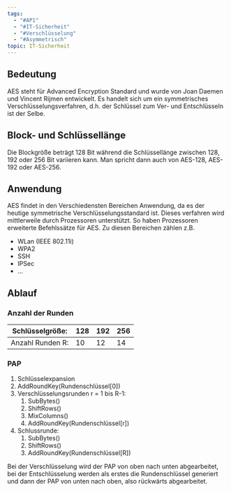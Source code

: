 ```yaml
---
tags:
  - "#AP1"
  - "#IT-Sicherheit"
  - "#Verschlüsselung"
  - "#Asymmetrisch"
topic: IT-Sicherheit
---
```

## Bedeutung 
AES steht für Advanced Encryption Standard und wurde von Joan Daemen und Vincent Rijmen entwickelt. Es handelt sich um ein symmetrisches Verschlüsselungsverfahren, d.h. der Schlüssel zum Ver- und Entschlüsseln ist der Selbe. 

## Block- und Schlüssellänge
Die Blockgröße beträgt 128 Bit während die Schlüssellänge zwischen 128, 192 oder 256 Bit variieren kann. Man spricht dann auch von AES-128, AES-192 oder AES-256.

## Anwendung 
AES findet in den Verschiedensten Bereichen Anwendung, da es der heutige symmetrische Verschlüsselungsstandard ist. Dieses verfahren wird mittlerweile durch Prozessoren unterstützt. So haben Prozessoren erweiterte Befehlssätze für AES.
Zu diesen Bereichen zählen z.B.
+ WLan (IEEE 802.11i)
+ WPA2
+ SSH
+ IPSec
+ ...

## Ablauf

### Anzahl der Runden

| Schlüsselgröße: | 128 | 192 | 256 |
| -- | -- | -- | -- | 
| Anzahl Runden R: | 10 | 12 | 14 |

### PAP
1) Schlüsselexpansion 
2) AddRoundKey(Rundenschlüssel[0])
3) Verschlüsselungsrunden r = 1 bis R-1:
	1)  SubBytes()
	2) ShiftRows()
	3) MixColumns()
	4) AddRoundKey(Rundenschlüssel[r])
4) Schlussrunde:
	1) SubBytes()
	2) ShiftRows()
	3) AddRoundKey(Rundenschlüssel[R])

Bei der Verschlüsselung wird der PAP von oben nach unten abgearbeitet, bei der Entschlüsselung werden als erstes die Rundenschlüssel generiert und dann der PAP von unten nach oben, also rückwärts abgearbeitet. 